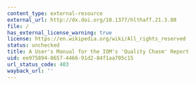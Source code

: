 ```yaml
---
content_type: external-resource
external_url: http://dx.doi.org/10.1377/hlthaff.21.3.80
file: /
has_external_license_warning: true
license: https://en.wikipedia.org/wiki/All_rights_reserved
status: unchecked
title: A User's Manual for the IOM's 'Quality Chasm' Report
uid: ee975894-8657-4466-91d2-84f1aa705c15
url_status_code: 403
wayback_url: ''
---
```

